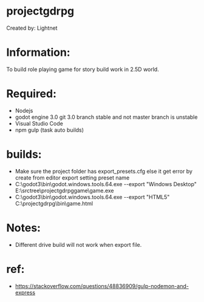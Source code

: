# projectgdrpg

Created by: Lightnet

# Information:
 To build role playing game for story build work in 2.5D world.

# Required:
 * Nodejs
 * godot engine 3.0  git 3.0 branch stable and not master branch is unstable
 * Visual Studio Code
 * npm gulp (task auto builds)

# builds:

 * Make sure the project folder has export_presets.cfg else it get error by create from editor export setting preset name
 * C:\godot3\bin\godot.windows.tools.64.exe --export "Windows Desktop" E:\srctree\projectgdrpggame\game.exe
 * C:\godot3\bin\godot.windows.tools.64.exe --export "HTML5" C:\projectgdrpg\bin\game.html

# Notes:
 * Different drive build will not work when export file.


# ref:
 * https://stackoverflow.com/questions/48836909/gulp-nodemon-and-express